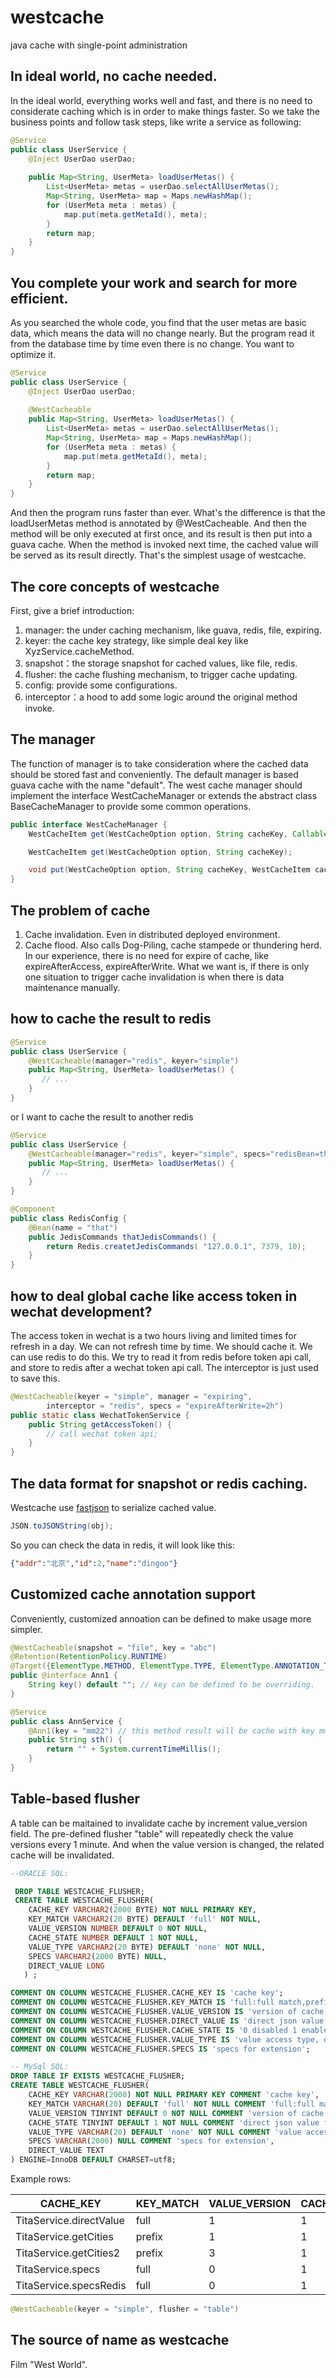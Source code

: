 # westcache
java cache with single-point administration

## In ideal world, no cache needed.
In the ideal world, everything works well and fast, and there is no need to considerate caching which is in order to make things faster.
So we take the business points and follow task steps, like write a service as following:
```java
@Service
public class UserService {
    @Inject UserDao userDao;
    
    public Map<String, UserMeta> loadUserMetas() {
        List<UserMeta> metas = userDao.selectAllUserMetas();
        Map<String, UserMeta> map = Maps.newHashMap();
        for (UserMeta meta : metas) {
            map.put(meta.getMetaId(), meta);
        }
        return map;
    }
}
```

## You complete your work and search for more efficient.
As you searched the whole code, you find that the user metas are basic data, 
which means the data will no change nearly. But the program read it from the database
time by time even there is no change. You want to optimize it.

```java
@Service
public class UserService {
    @Inject UserDao userDao;
    
    @WestCacheable
    public Map<String, UserMeta> loadUserMetas() {
        List<UserMeta> metas = userDao.selectAllUserMetas();
        Map<String, UserMeta> map = Maps.newHashMap();
        for (UserMeta meta : metas) {
            map.put(meta.getMetaId(), meta);
        }
        return map;
    }
}
```
And then the program runs faster than ever. What's the difference is that
the loadUserMetas method is annotated by @WestCacheable. And then the method will
be only executed at first once, and its result is then put into a guava cache.
When the method is invoked next time, the cached value will be served as its result directly. 
That's the simplest usage of westcache.

## The core concepts of westcache
First, give a brief introduction:

1. manager: the under caching mechanism, like guava, redis, file, expiring. 
2. keyer: the cache key strategy, like simple deal key like XyzService.cacheMethod.
3. snapshot：the storage snapshot for cached values, like file, redis.
4. flusher: the cache flushing mechanism, to trigger cache updating.
5. config: provide some configurations.
6. interceptor：a hood to add some logic around the original method invoke.

## The manager
The function of manager is to take consideration where the cached data should be stored fast and conveniently.
The default manager is based guava cache with the name "default".
The west cache manager should implement the interface WestCacheManager or 
extends the abstract class BaseCacheManager to provide some common operations.
```java
public interface WestCacheManager {
    WestCacheItem get(WestCacheOption option, String cacheKey, Callable<WestCacheItem> callable);

    WestCacheItem get(WestCacheOption option, String cacheKey);

    void put(WestCacheOption option, String cacheKey, WestCacheItem cacheValue);
}
```

## The problem of cache
1. Cache invalidation. Even in distributed deployed environment.
2. Cache flood. Also calls Dog-Piling, cache stampede or thundering herd.
In our experience, there is no need for expire of cache, like expireAfterAccess, expireAfterWrite.
What we want is, if there is only one situation to trigger cache invalidation is when there is data 
maintenance manually.

## how to cache the result to redis
```java
@Service
public class UserService {
    @WestCacheable(manager="redis", keyer="simple")
    public Map<String, UserMeta> loadUserMetas() {
       // ...
    }
}
```
or I want to cache the result to another redis
```java
@Service
public class UserService {
    @WestCacheable(manager="redis", keyer="simple", specs="redisBean=that")
    public Map<String, UserMeta> loadUserMetas() {
       // ...
    }
}

@Component
public class RedisConfig {
    @Bean(name = "that")
    public JedisCommands thatJedisCommands() {
        return Redis.createtJedisCommands( "127.0.0.1", 7379, 10);
    }
}

```

## how to deal global cache like access token in wechat development?
The access token in wechat is a two hours living and limited times for refresh in a day.
We can not refresh time by time. We should cache it.
We can use redis to do this. We try to read it from redis before token api call, 
and store to redis after a wechat token api call.
The interceptor is just used to save this.

```java
@WestCacheable(keyer = "simple", manager = "expiring",
        interceptor = "redis", specs = "expireAfterWrite=2h")
public static class WechatTokenService {
    public String getAccessToken() {
        // call wechat token api;
    }
}

```

## The data format for snapshot or redis caching.
Westcache use [fastjson](https://github.com/alibaba/fastjson) to serialize cached value.
```java
JSON.toJSONString(obj);
```
So you can check the data in redis, it will look like this:
```json
{"addr":"北京","id":2,"name":"dingoo"}
```

## Customized cache annotation support
Conveniently, customized annoation can be defined to make usage more simpler.
```java
@WestCacheable(snapshot = "file", key = "abc")
@Retention(RetentionPolicy.RUNTIME)
@Target({ElementType.METHOD, ElementType.TYPE, ElementType.ANNOTATION_TYPE})
public @interface Ann1 {
    String key() default ""; // key can be defined to be overriding.
}

@Service
public class AnnService {
    @Ann1(key = "mm22") // this method result will be cache with key mm22
    public String sth() {
        return "" + System.currentTimeMillis();
    }
}
```

## Table-based flusher
A table can be maitained to invalidate cache by increment value_version field.
The pre-defined flusher "table" will repeatedly check the value versions every 1 minute.
And when the value version is changed, the related cache will be invalidated.

```sql
--ORACLE SQL:

 DROP TABLE WESTCACHE_FLUSHER;
 CREATE TABLE WESTCACHE_FLUSHER(
    CACHE_KEY VARCHAR2(2000 BYTE) NOT NULL PRIMARY KEY,
    KEY_MATCH VARCHAR2(20 BYTE) DEFAULT 'full' NOT NULL,
    VALUE_VERSION NUMBER DEFAULT 0 NOT NULL,
    CACHE_STATE NUMBER DEFAULT 1 NOT NULL,
    VALUE_TYPE VARCHAR2(20 BYTE) DEFAULT 'none' NOT NULL,
    SPECS VARCHAR2(2000 BYTE) NULL,
    DIRECT_VALUE LONG
   ) ;

COMMENT ON COLUMN WESTCACHE_FLUSHER.CACHE_KEY IS 'cache key';
COMMENT ON COLUMN WESTCACHE_FLUSHER.KEY_MATCH IS 'full:full match,prefix:prefix match';
COMMENT ON COLUMN WESTCACHE_FLUSHER.VALUE_VERSION IS 'version of cache, increment it to update cache';
COMMENT ON COLUMN WESTCACHE_FLUSHER.DIRECT_VALUE IS 'direct json value for the cache';
COMMENT ON COLUMN WESTCACHE_FLUSHER.CACHE_STATE IS '0 disabled 1 enabled';
COMMENT ON COLUMN WESTCACHE_FLUSHER.VALUE_TYPE IS 'value access type, direct: use direct json in DIRECT_VALUE field';
COMMENT ON COLUMN WESTCACHE_FLUSHER.SPECS IS 'specs for extension';

-- MySql SQL:
DROP TABLE IF EXISTS WESTCACHE_FLUSHER;
CREATE TABLE WESTCACHE_FLUSHER(
    CACHE_KEY VARCHAR(2000) NOT NULL PRIMARY KEY COMMENT 'cache key',
    KEY_MATCH VARCHAR(20) DEFAULT 'full' NOT NULL COMMENT 'full:full match,prefix:prefix match',
    VALUE_VERSION TINYINT DEFAULT 0 NOT NULL COMMENT 'version of cache, increment it to update cache',
    CACHE_STATE TINYINT DEFAULT 1 NOT NULL COMMENT 'direct json value for the cache',
    VALUE_TYPE VARCHAR(20) DEFAULT 'none' NOT NULL COMMENT 'value access type, direct: use direct json in DIRECT_VALUE field',
    SPECS VARCHAR(2000) NULL COMMENT 'specs for extension',
    DIRECT_VALUE TEXT
) ENGINE=InnoDB DEFAULT CHARSET=utf8;

```
Example rows:

|CACHE_KEY|KEY_MATCH|VALUE_VERSION|CACHE_STATE|VALUE_TYPE|SPECS|DIRECT_VALUE|
|---------|---------|-------------|-----------|----------|-----|------------|
|TitaService.directValue|full|1|1|direct|null|"helllo bingoo"|
|TitaService.getCities|prefix|1|1|none|null|null|
|TitaService.getCities2|prefix|3|1|direct|null|{"@type":"java.util.HashMap","JiangXi":"YYY222","JiangSu":"XXX111"}|
|TitaService.specs|full|0|1|direct|readBy=loader;loaderClass=com.github.bingoohuang.westcache.MyLoader|null|
|TitaService.specsRedis|full|0|1|direct|readBy=redis|null|

```java
@WestCacheable(keyer = "simple", flusher = "table")
```

## The source of name as westcache
Film "West World".